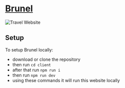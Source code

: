 # [Brunel](https://brunel-kapil-2305.vercel.app/)
![Travel Website](https://res.cloudinary.com/dgpkeaffc/image/upload/v1715460339/Screenshot_2024-05-12_at_2.08.45_AM_vrr6xl.png)

## Setup

To setup Brunel locally:

- download or clone the repository
- then run `cd client`
- after that run `npm run i`
- then run `npm run dev`
- using these commands it will run this website locally
